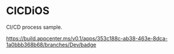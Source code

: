 # CICDiOS
CI/CD process sample.

https://build.appcenter.ms/v0.1/apps/353c188c-ab38-463e-8dca-1a0bbb368b68/branches/Dev/badge
